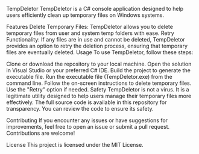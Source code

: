 TempDeletor
TempDeletor is a C# console application designed to help users efficiently clean up temporary files on Windows systems.

Features
Delete Temporary Files: TempDeletor allows you to delete temporary files from user and system temp folders with ease.
Retry Functionality: If any files are in use and cannot be deleted, TempDeletor provides an option to retry the deletion process, ensuring that temporary files are eventually deleted.
Usage
To use TempDeletor, follow these steps:

Clone or download the repository to your local machine.
Open the solution in Visual Studio or your preferred C# IDE.
Build the project to generate the executable file.
Run the executable file (TempDeletor.exe) from the command line.
Follow the on-screen instructions to delete temporary files. Use the "Retry" option if needed.
Safety
TempDeletor is not a virus. It is a legitimate utility designed to help users manage their temporary files more effectively. The full source code is available in this repository for transparency. You can review the code to ensure its safety.

Contributing
If you encounter any issues or have suggestions for improvements, feel free to open an issue or submit a pull request. Contributions are welcome!

License
This project is licensed under the MIT License.
